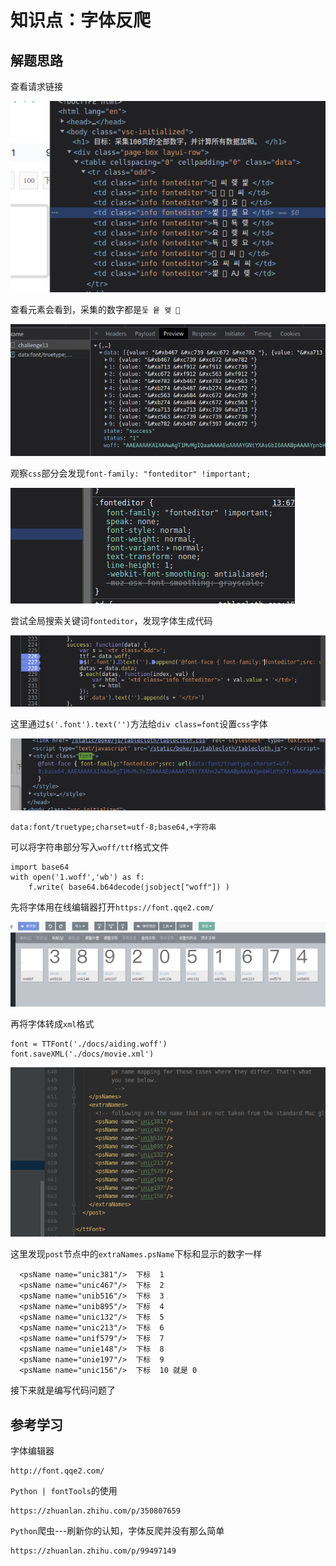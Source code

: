 # 知识点：字体反爬

## 解题思路

查看请求链接

![请求](./img/1.png)

查看元素会看到，采集的数字都是`둧 윹 왲  `

![请求](./img/2.png)

观察`css`部分会发现`font-family: "fonteditor" !important;`

![请求](./img/3.png)

尝试全局搜索关键词`fonteditor`，发现字体生成代码

![请求](./img/4.png)

这里通过`$('.font').text('')`方法给`div class=font`设置`css`字体

![请求](./img/5.png)

    data:font/truetype;charset=utf-8;base64,+字符串

可以将字符串部分写入`woff/ttf`格式文件

    import base64
    with open('1.woff','wb') as f:
        f.write( base64.b64decode(jsobject["woff"]) )

先将字体用在线编辑器打开`https://font.qqe2.com/`

![请求](./img/6.png)

再将字体转成`xml`格式

    font = TTFont('./docs/aiding.woff')
    font.saveXML('./docs/movie.xml')

![请求](./img/7.png)

这里发现`post`节点中的`extraNames.psName`下标和显示的数字一样

      <psName name="unic381"/>  下标  1
      <psName name="unic467"/>  下标  2
      <psName name="unib516"/>  下标  3
      <psName name="unib895"/>  下标  4
      <psName name="unic132"/>  下标  5
      <psName name="unic213"/>  下标  6
      <psName name="unif579"/>  下标  7
      <psName name="unie148"/>  下标  8
      <psName name="unie197"/>  下标  9
      <psName name="unic156"/>  下标  10 就是 0

接下来就是编写代码问题了

## 参考学习

字体编辑器

    http://font.qqe2.com/

`Python | fontTools`的使用

    https://zhuanlan.zhihu.com/p/350807659
    
`Python`爬虫---刷新你的认知，字体反爬并没有那么简单

    https://zhuanlan.zhihu.com/p/99497149
